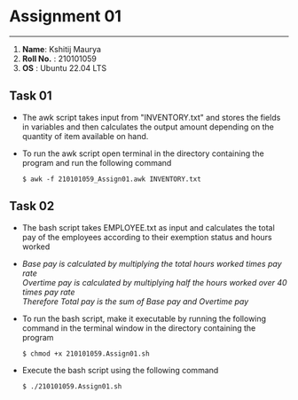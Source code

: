 # Assignment 01

---

1. **Name**:  Kshitij Maurya  
2. **Roll No.** : 210101059
3. **OS** : Ubuntu 22.04 LTS

## Task 01

- The awk script takes input from "INVENTORY.txt" and stores the fields in variables and then calculates
the output amount depending on the quantity of item available on hand.

- To run the awk script open terminal in the directory containing the program and run the following command

  `$ awk -f 210101059_Assign01.awk INVENTORY.txt`


## Task 02

- The bash script takes EMPLOYEE.txt as input and calculates the total pay of the employees according to 
their exemption status and hours worked

- *Base pay is calculated by multiplying the total hours worked times pay rate*<br>
*Overtime pay is calculated by multiplying half the hours worked over 40 times pay rate*<br>
*Therefore Total pay is the sum of Base pay and Overtime pay*

- To run the bash script, make it executable by running the following command in the terminal window in the directory
containing the program

    `$ chmod +x 210101059.Assign01.sh`

- Execute the bash script using the following command

    `$ ./210101059.Assign01.sh`